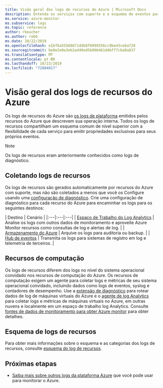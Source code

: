 ```yaml
---
title: Visão geral dos logs de recursos do Azure | Microsoft Docs
description: Entenda os serviços com suporte e o esquema de eventos para logs de recursos do Azure.
ms.service: azure-monitor
ms.subservice: logs
ms.topic: reference
author: rboucher
ms.author: robb
ms.date: 10/22/2019
ms.openlocfilehash: e1bf6a55568671ddb8f6999356cc9be43ce6a728
ms.sourcegitcommit: be8e2e0a3eb2ad49ed5b996461d4bff7cba8a837
ms.translationtype: MT
ms.contentlocale: pt-BR
ms.lasthandoff: 10/23/2019
ms.locfileid: "72804017"
---
```

# <a name="azure-resource-logs-overview"></a>Visão geral dos logs de recursos do Azure
Os logs de recursos do Azure são [os logs de plataforma](platform-logs-overview.md) emitidos pelos recursos do Azure que descrevem sua operação interna. Todos os logs de recursos compartilham um esquema comum de nível superior com a flexibilidade de cada serviço para emitir propriedades exclusivas para seus próprios eventos.

> [!NOTE]
> Os logs de recursos eram anteriormente conhecidos como logs de diagnóstico.

## <a name="collecting-resource-logs"></a>Coletando logs de recursos
Os logs de recursos são gerados automaticamente por recursos do Azure com suporte, mas não são coletados a menos que você os Configure usando uma [configuração de diagnóstico](diagnostic-settings.md). Crie uma configuração de diagnóstico para cada recurso do Azure para encaminhar os logs para os seguintes destinos:

| Destino | Cenário |
|:---|:---|:---|
| [Espaço de Trabalho do Log Analytics](resource-logs-collect-storage.md) | Analise os logs com outros dados de monitoramento e aproveite Azure Monitor recursos como consultas de log e alertas de log. |
| [Armazenamento do Azure](archive-diagnostic-logs.md) | Arquive os logs para auditoria ou backup. |
| [Hub de eventos](resource-logs-stream-event-hubs.md) | Transmita os logs para sistemas de registro em log e telemetria de terceiros.  |

## <a name="compute-resources"></a>Recursos de computação
Os logs de recursos diferem dos logs no nível do sistema operacional convidado nos recursos de computação do Azure. Os recursos de computação exigem um agente para coletar logs e métricas de seu sistema operacional convidado, incluindo dados como logs de eventos, syslog e contadores de desempenho. Use a [extensão de diagnóstico](agents-overview.md#azure-diagnostic-extension) para rotear dados de log de máquinas virtuais do Azure e o [agente de log Analytics](agents-overview.md#log-analytics-agent) para coletar logs e métricas de máquinas virtuais no Azure, em outras nuvens e localmente em um espaço de trabalho log Analytics. Consulte [fontes de dados de monitoramento para obter Azure monitor](data-sources.md) para obter detalhes.

## <a name="resource-logs-schema"></a>Esquema de logs de recursos
Para obter mais informações sobre o esquema e as categorias dos logs de recursos, consulte [esquema do log de recursos](diagnostic-logs-schema.md). 

## <a name="next-steps"></a>Próximas etapas

* [Saiba mais sobre outros logs da plataforma Azure](platform-logs-overview.md) que você pode usar para monitorar o Azure.
